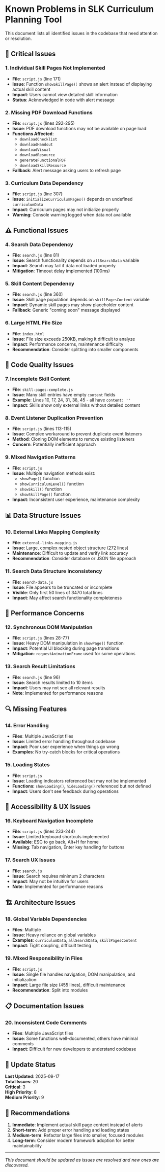 # Known Problems in SLK Curriculum Planning Tool

This document lists all identified issues in the codebase that need attention or resolution.

## 🚨 Critical Issues

### 1. Individual Skill Pages Not Implemented
- **File**: `script.js` (line 171)
- **Issue**: Function `showSkillPage()` shows an alert instead of displaying actual skill content
- **Impact**: Users cannot view detailed skill information
- **Status**: Acknowledged in code with alert message

### 2. Missing PDF Download Functions
- **File**: `script.js` (lines 292-295)
- **Issue**: PDF download functions may not be available on page load
- **Functions Affected**: 
  - `downloadChecklist`
  - `downloadHandout` 
  - `downloadVisual`
  - `downloadResource`
  - `generateFunctionalPDF`
  - `downloadSkillResource`
- **Fallback**: Alert message asking users to refresh page

### 3. Curriculum Data Dependency
- **File**: `script.js` (line 307)
- **Issue**: `initializeCurriculumPages()` depends on undefined `curriculumData`
- **Impact**: Curriculum pages may not initialize properly
- **Warning**: Console warning logged when data not available

## ⚠️ Functional Issues

### 4. Search Data Dependency
- **File**: `search.js` (line 81)
- **Issue**: Search functionality depends on `allSearchData` variable
- **Impact**: Search may fail if data not loaded properly
- **Mitigation**: Timeout delay implemented (100ms)

### 5. Skill Content Dependency
- **File**: `search.js` (line 360)
- **Issue**: Skill page population depends on `skillPagesContent` variable
- **Impact**: Dynamic skill pages may show placeholder content
- **Fallback**: Generic "coming soon" message displayed

### 6. Large HTML File Size
- **File**: `index.html`
- **Issue**: File size exceeds 250KB, making it difficult to analyze
- **Impact**: Performance concerns, maintenance difficulty
- **Recommendation**: Consider splitting into smaller components

## 🔧 Code Quality Issues

### 7. Incomplete Skill Content
- **File**: `skill-pages-complete.js`
- **Issue**: Many skill entries have empty `content` fields
- **Example**: Lines 10, 17, 24, 31, 38, 45 - all have `content: ''`
- **Impact**: Skills show only external links without detailed content

### 8. Event Listener Duplication Prevention
- **File**: `script.js` (lines 113-115)
- **Issue**: Complex workaround to prevent duplicate event listeners
- **Method**: Cloning DOM elements to remove existing listeners
- **Concern**: Potentially inefficient approach

### 9. Mixed Navigation Patterns
- **File**: `script.js`
- **Issue**: Multiple navigation methods exist:
  - `showPage()` function
  - `showCurriculumLevel()` function  
  - `showSkill()` function
  - `showSkillPage()` function
- **Impact**: Inconsistent user experience, maintenance complexity

## 📊 Data Structure Issues

### 10. External Links Mapping Complexity
- **File**: `external-links-mapping.js`
- **Issue**: Large, complex nested object structure (272 lines)
- **Maintenance**: Difficult to update and verify link accuracy
- **Recommendation**: Consider database or JSON file approach

### 11. Search Data Structure Inconsistency
- **File**: `search-data.js`
- **Issue**: File appears to be truncated or incomplete
- **Visible**: Only first 50 lines of 3470 total lines
- **Impact**: May affect search functionality completeness

## 🎯 Performance Concerns

### 12. Synchronous DOM Manipulation
- **File**: `script.js` (lines 28-77)
- **Issue**: Heavy DOM manipulation in `showPage()` function
- **Impact**: Potential UI blocking during page transitions
- **Mitigation**: `requestAnimationFrame` used for some operations

### 13. Search Result Limitations
- **File**: `search.js` (line 96)
- **Issue**: Search results limited to 10 items
- **Impact**: Users may not see all relevant results
- **Note**: Implemented for performance reasons

## 🔍 Missing Features

### 14. Error Handling
- **Files**: Multiple JavaScript files
- **Issue**: Limited error handling throughout codebase
- **Impact**: Poor user experience when things go wrong
- **Examples**: No try-catch blocks for critical operations

### 15. Loading States
- **File**: `script.js`
- **Issue**: Loading indicators referenced but may not be implemented
- **Functions**: `showLoading()`, `hideLoading()` referenced but not defined
- **Impact**: Users don't see feedback during operations

## 📱 Accessibility & UX Issues

### 16. Keyboard Navigation Incomplete
- **File**: `script.js` (lines 233-244)
- **Issue**: Limited keyboard shortcuts implemented
- **Available**: ESC to go back, Alt+H for home
- **Missing**: Tab navigation, Enter key handling for buttons

### 17. Search UX Issues
- **File**: `search.js`
- **Issue**: Search requires minimum 2 characters
- **Impact**: May not be intuitive for users
- **Note**: Implemented for performance reasons

## 🏗️ Architecture Issues

### 18. Global Variable Dependencies
- **Files**: Multiple
- **Issue**: Heavy reliance on global variables
- **Examples**: `curriculumData`, `allSearchData`, `skillPagesContent`
- **Impact**: Tight coupling, difficult testing

### 19. Mixed Responsibility in Files
- **File**: `script.js`
- **Issue**: Single file handles navigation, DOM manipulation, and initialization
- **Impact**: Large file size (455 lines), difficult maintenance
- **Recommendation**: Split into modules

## 📋 Documentation Issues

### 20. Inconsistent Code Comments
- **Files**: Multiple JavaScript files
- **Issue**: Some functions well-documented, others have minimal comments
- **Impact**: Difficult for new developers to understand codebase

## 🔄 Update Status

**Last Updated**: 2025-09-17  
**Total Issues**: 20  
**Critical**: 3  
**High Priority**: 8  
**Medium Priority**: 9  

## 📝 Recommendations

1. **Immediate**: Implement actual skill page content instead of alerts
2. **Short-term**: Add proper error handling and loading states
3. **Medium-term**: Refactor large files into smaller, focused modules
4. **Long-term**: Consider modern framework adoption for better maintainability

---

*This document should be updated as issues are resolved and new ones are discovered.*
